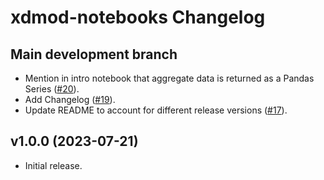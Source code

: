 # xdmod-notebooks Changelog

## Main development branch
- Mention in intro notebook that aggregate data is returned as a Pandas Series ([\#20](https://github.com/ubccr/xdmod-notebooks/pull/20)).
- Add Changelog ([\#19](https://github.com/ubccr/xdmod-notebooks/pull/19)).
- Update README to account for different release versions ([\#17](https://github.com/ubccr/xdmod-notebooks/pull/17)).

## v1.0.0 (2023-07-21)
- Initial release.
